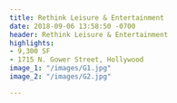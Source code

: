 ```yaml
---
title: Rethink Leisure & Entertainment
date: 2018-09-06 13:58:50 -0700
header: Rethink Leisure & Entertainment
highlights:
- 9,300 SF
- 1715 N. Gower Street, Hollywood
image_1: "/images/G1.jpg"
image_2: "/images/G2.jpg"

---
```

